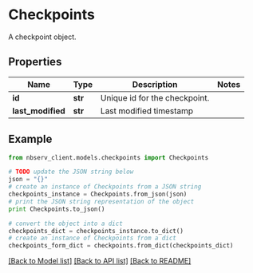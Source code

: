 # Checkpoints

A checkpoint object.

## Properties

Name | Type | Description | Notes
------------ | ------------- | ------------- | -------------
**id** | **str** | Unique id for the checkpoint. | 
**last_modified** | **str** | Last modified timestamp | 

## Example

```python
from nbserv_client.models.checkpoints import Checkpoints

# TODO update the JSON string below
json = "{}"
# create an instance of Checkpoints from a JSON string
checkpoints_instance = Checkpoints.from_json(json)
# print the JSON string representation of the object
print Checkpoints.to_json()

# convert the object into a dict
checkpoints_dict = checkpoints_instance.to_dict()
# create an instance of Checkpoints from a dict
checkpoints_form_dict = checkpoints.from_dict(checkpoints_dict)
```
[[Back to Model list]](../README.md#documentation-for-models) [[Back to API list]](../README.md#documentation-for-api-endpoints) [[Back to README]](../README.md)


